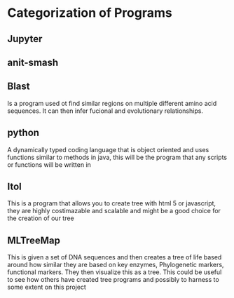 # Categorization of Programs
## Jupyter

## anit-smash

## Blast
Is a program used ot find similar regions on multiple different amino acid sequences. It can then infer fucional and evolutionary relationships.
## python
A dynamically typed coding language that is object oriented and uses functions similar to methods in java, this will be the program that any scripts or functions will be written in
## Itol
This is a program that allows you to create tree with html 5 or javascript, they are highly costimazable and scalable and might be a good choice for the creation of our tree

## MLTreeMap
This is given a set of DNA sequences and then creates a tree of life based around how similar they are based on key enzymes, Phylogenetic markers, functional markers. They then visualize this as a tree. This could be useful to see how others have created tree programs and possibly to harness to some extent on this project

